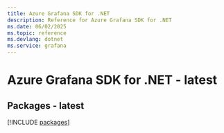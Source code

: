 ```yaml
---
title: Azure Grafana SDK for .NET
description: Reference for Azure Grafana SDK for .NET
ms.date: 06/02/2025
ms.topic: reference
ms.devlang: dotnet
ms.service: grafana
---
```

# Azure Grafana SDK for .NET - latest
## Packages - latest
[!INCLUDE [packages](grafana-index.md)]